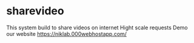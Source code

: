 # sharevideo
This system build to share videos on internet
Hight scale requests
Demo our website
https://niklab.000webhostapp.com/
